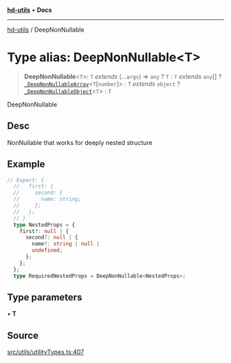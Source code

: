 [**hd-utils**](../README.md) • **Docs**

***

[hd-utils](../globals.md) / DeepNonNullable

# Type alias: DeepNonNullable\<T\>

> **DeepNonNullable**\<`T`\>: `T` *extends* (...`args`) => `any` ? `T` : `T` *extends* `any`[] ? [`_DeepNonNullableArray`](../interfaces/DeepNonNullableArray.md)\<`T`\[`number`\]\> : `T` *extends* `object` ? [`_DeepNonNullableObject`](DeepNonNullableObject.md)\<`T`\> : `T`

DeepNonNullable

## Desc

NonNullable that works for deeply nested structure

## Example

```ts
// Expect: {
  //   first: {
  //     second: {
  //       name: string;
  //     };
  //   };
  // }
  type NestedProps = {
    first?: null | {
      second?: null | {
        name?: string | null |
        undefined;
      };
    };
  };
  type RequiredNestedProps = DeepNonNullable<NestedProps>;
```

## Type parameters

• **T**

## Source

[src/utils/utilityTypes.ts:407](https://github.com/AhmadHddad/h-utils/blob/8e9e542f98b1a43a336ce585dc8666b21b0e894d/src/utils/utilityTypes.ts#L407)
